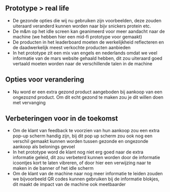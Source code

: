 ## Prototype > real life
- De gezonde opties die wij nu gebruiken zijn voorbeelden, deze zouden uiteraard veranderd kunnen worden naar bijv snickers protein etc.
- De m&m op het idle screen kan geanimeerd voor meer aandacht naar de machine (we hebben hier een mid-fi prototype voor gemaakt)
- De producten in het leaderboard moeten de werkelijkheid reflecteren en de daadwerkelijk meest verkochte producten aanbieden
- In het prototype zit een mix van engels en nederlands omdat we veel informatie van de mars website gehaald hebben, dit zou uiteraard goed vertaald moeten worden naar de verschillende talen in de machine

## Opties voor verandering
- Nu word er een extra gezond product aangeboden bij aankoop van een ongezoznd product. Om dit echt gezond te maken zou je dit willen doen met vervanging

## Verbeteringen voor in de toekomst
- Om de klant van feedback te voorzien van hun aankoop zou een extra pop-up scherm handig zijn, bij dit pop up scherm zou ook nog een verschil gemaakt kunnen worden tussen gezonde en ongezonde aankoop als belonings gevoel 
- In het prototype word de klant nog niet erg goed naar de extra informatie geleid, dit zou verbeterd kunnen worden door de informatie icoontjes kort te laten vibreren, of door hier een verwijzing naar te maken in de banner of het idle scherm
- Om de klant van de machine naar nog meer informatie te leiden zouden we bijvoorbeeld QR codes kunnen gebruiken bij de informatie blokjes, dit maakt de impact van de machine ook meetbaarder

